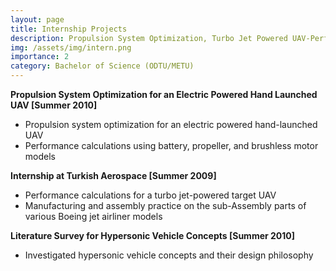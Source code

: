 ```yaml
---
layout: page
title: Internship Projects
description: Propulsion System Optimization, Turbo Jet Powered UAV-Performance, and Literature Survey for Hypersonic Vehicles
img: /assets/img/intern.png
importance: 2
category: Bachelor of Science (ODTU/METU)
---
```

 

**Propulsion System Optimization for an Electric Powered Hand Launched UAV [Summer 2010]** 
 
 - Propulsion system optimization for  an electric powered hand-launched UAV  
 - Performance calculations using battery, propeller, and brushless motor models


**Internship at Turkish Aerospace [Summer 2009]** 

 - Performance calculations for a turbo jet-powered target UAV
 - Manufacturing and assembly practice on the sub-Assembly parts of various Boeing jet airliner models


**Literature Survey for Hypersonic Vehicle Concepts [Summer 2010]** 
 
 - Investigated hypersonic vehicle concepts and their design philosophy 
